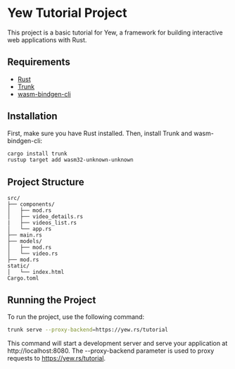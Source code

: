 # Yew Tutorial Project

This project is a basic tutorial for Yew, a framework for building interactive web applications with Rust.

## Requirements

- [Rust](https://www.rust-lang.org/tools/install)
- [Trunk](https://trunkrs.dev/#install)
- [wasm-bindgen-cli](https://rustwasm.github.io/wasm-bindgen/)

## Installation

First, make sure you have Rust installed. Then, install Trunk and wasm-bindgen-cli:

```sh
cargo install trunk
rustup target add wasm32-unknown-unknown
```

## Project Structure

```plaintext
src/
├── components/
│   ├── mod.rs
│   ├── video_details.rs
|   ├── videos_list.rs
│   └── app.rs
├── main.rs
├── models/
│   ├── mod.rs
│   └── video.rs
├── mod.rs
static/
│   └── index.html
Cargo.toml
```

## Running the Project
To run the project, use the following command:

```sh
trunk serve --proxy-backend=https://yew.rs/tutorial
```

This command will start a development server and serve your application at http://localhost:8080. The --proxy-backend parameter is used to proxy requests to https://yew.rs/tutorial.